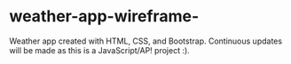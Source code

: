# weather-app-wireframe-
Weather app created with HTML, CSS, and Bootstrap. Continuous updates will be made as this is a JavaScript/AP! project :).
